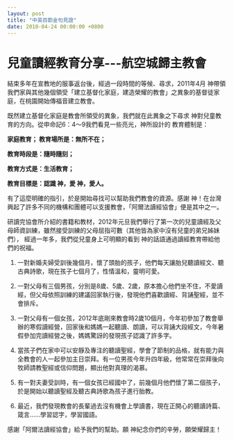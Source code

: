 ```yaml
---
layout: post
title: "中英百節金句見證"
date: 2010-04-24 00:00:00 +0800
---
```

# 兒童讀經教育分享---航空城歸主教會

 

結束多年在宣教地的服事返台後，經過一段時間的等候、尋求，2011年4月 神帶領我們家與其他幾個領受「建立基督化家庭，建造榮耀的教會」之異象的基督徒家庭，在桃園開始傳福音建立教會。

既然建立基督化家庭是教會所領受的異象，我們就在此異象之下尋求 神對兒童教育的方向。從申命記6：4～9我們看見一些亮光，神所設計的 教育體制是：

**家庭教育； 教育場所是：無所不在；**

**教育時段是：隨時隨刻；**

**教育方式是：生活教育；**

**教育目標是：認識 神，愛 神，愛人。**

有了這麼明確的指引，於是開始尋找可以幫助我們教會的資源。感謝 神！在台灣興起了許多不同的機構和團體可以支援教會，「阿爾法讀經協會」便是其中之一。

研讀完協會所介紹的書籍和教材，2012年元旦我們舉行了第一次的兒童讀經及父母師資訓練，雖然接受訓練的父母屈指可數（其他皆為家中沒有兒童的弟兄姊妹們）， 經過一年多，我們從兒童身上可明顯的看到 神的話語通過讀經教育帶給他們的祝福。

1.  一對新婚夫婦受訓後幾個月，懷了頭胎的孩子，他們每天讓胎兒聽讀經文、聽古典詩歌，現在孩子七個月了，性情溫和，靈明可愛。

2.  一對父母有三個男孩，分別是8歲、5歲、2歲，原本擔心他們坐不住，不愛讀經，但父母依照訓練的建議回家執行後，發現他們喜歡讀經、背誦聖經，並不會排斥。

3.  一對父母有一個女孩，2012年底剛來教會時2歲10個月，今年初參加了教會舉辦的寒假讀經營，回家後和媽媽一起聽讀、朗讀，可以背誦大段經文，今年暑假參加完讀經營之後，媽媽驚訝的發現孩子認識了許多字。

4.  當孩子們在家中可以安靜及專注的聽讀聖經，學會了節制的品格，就有能力與全教會的人一起參加主日崇拜。有一位男孩今年升四年級，他常常在崇拜後向牧師請教聖經或信仰問題，顯出他對真理的渴慕。

5.  有一對夫妻受訓時，有一個女孩已經國中了，前幾個月他們懷了第二個孩子，於是開始以聽讀聖經及聽古典詩歌為孩子進行胎教。 

6.  最近，我們發現教會的長輩過去沒有機會上學讀書，現在正開心的聽讀詩篇、箴言……學習認字，學習國語。 

感謝「阿爾法讀經協會」給予我們的幫助。願 神紀念你們的辛勞，願榮耀歸主！